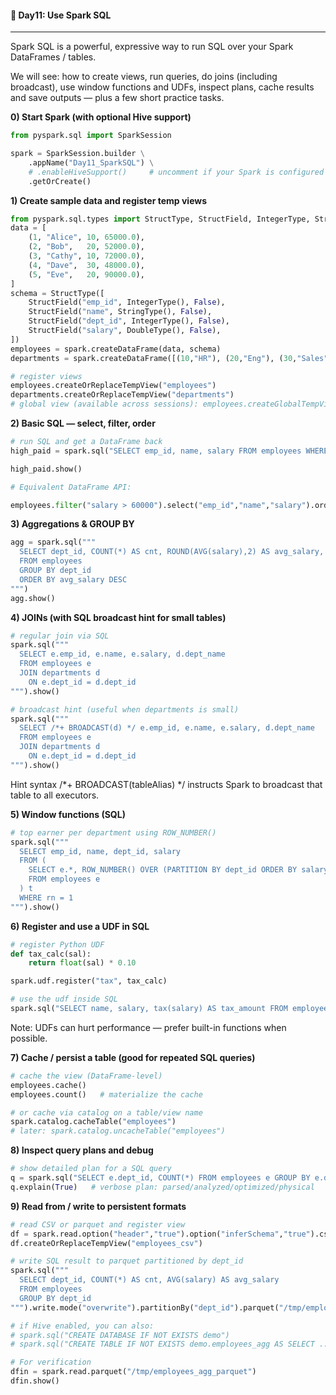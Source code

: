 #### 📘 Day11: Use Spark SQL
---
Spark SQL is a powerful, expressive way to run SQL over your Spark DataFrames / tables.

We will see: how to create views, run queries, do joins (including broadcast), use window functions and UDFs, inspect plans, cache results and save outputs — plus a few short practice tasks.


**0) Start Spark (with optional Hive support)**

``` python
from pyspark.sql import SparkSession

spark = SparkSession.builder \
    .appName("Day11_SparkSQL") \
    # .enableHiveSupport()     # uncomment if your Spark is configured with Hive metastore
    .getOrCreate()
```

**1) Create sample data and register temp views**

``` python
from pyspark.sql.types import StructType, StructField, IntegerType, StringType, DoubleType
data = [
    (1, "Alice", 10, 65000.0),
    (2, "Bob",   20, 52000.0),
    (3, "Cathy", 10, 72000.0),
    (4, "Dave",  30, 48000.0),
    (5, "Eve",   20, 90000.0),
]
schema = StructType([
    StructField("emp_id", IntegerType(), False),
    StructField("name", StringType(), False),
    StructField("dept_id", IntegerType(), False),
    StructField("salary", DoubleType(), False),
])
employees = spark.createDataFrame(data, schema)
departments = spark.createDataFrame([(10,"HR"), (20,"Eng"), (30,"Sales")], ["dept_id","dept_name"])

# register views
employees.createOrReplaceTempView("employees")
departments.createOrReplaceTempView("departments")
# global view (available across sessions): employees.createGlobalTempView("employees_global")
```

**2) Basic SQL — select, filter, order**

``` python
# run SQL and get a DataFrame back
high_paid = spark.sql("SELECT emp_id, name, salary FROM employees WHERE salary > 60000 ORDER BY salary DESC")

high_paid.show()

# Equivalent DataFrame API: 

employees.filter("salary > 60000").select("emp_id","name","salary").orderBy("salary", ascending=False)
```

**3) Aggregations & GROUP BY**

``` python
agg = spark.sql("""
  SELECT dept_id, COUNT(*) AS cnt, ROUND(AVG(salary),2) AS avg_salary, MAX(salary) AS max_salary
  FROM employees
  GROUP BY dept_id
  ORDER BY avg_salary DESC
""")
agg.show()
```

**4) JOINs (with SQL broadcast hint for small tables)**

``` python
# regular join via SQL
spark.sql("""
  SELECT e.emp_id, e.name, e.salary, d.dept_name
  FROM employees e
  JOIN departments d
    ON e.dept_id = d.dept_id
""").show()

# broadcast hint (useful when departments is small)
spark.sql("""
  SELECT /*+ BROADCAST(d) */ e.emp_id, e.name, e.salary, d.dept_name
  FROM employees e
  JOIN departments d
    ON e.dept_id = d.dept_id
""").show()
```

Hint syntax /*+ BROADCAST(tableAlias) */ instructs Spark to broadcast that table to all executors.

**5) Window functions (SQL)**

``` python
# top earner per department using ROW_NUMBER()
spark.sql("""
  SELECT emp_id, name, dept_id, salary
  FROM (
    SELECT e.*, ROW_NUMBER() OVER (PARTITION BY dept_id ORDER BY salary DESC) as rn
    FROM employees e
  ) t
  WHERE rn = 1
""").show()
```

**6) Register and use a UDF in SQL**

``` python
# register Python UDF
def tax_calc(sal):
    return float(sal) * 0.10

spark.udf.register("tax", tax_calc)

# use the udf inside SQL
spark.sql("SELECT name, salary, tax(salary) AS tax_amount FROM employees").show()
```
Note: UDFs can hurt performance — prefer built-in functions when possible.

**7) Cache / persist a table (good for repeated SQL queries)**

``` python
# cache the view (DataFrame-level)
employees.cache()
employees.count()   # materialize the cache

# or cache via catalog on a table/view name
spark.catalog.cacheTable("employees")
# later: spark.catalog.uncacheTable("employees")
```

**8) Inspect query plans and debug**

``` python
# show detailed plan for a SQL query
q = spark.sql("SELECT e.dept_id, COUNT(*) FROM employees e GROUP BY e.dept_id")
q.explain(True)   # verbose plan: parsed/analyzed/optimized/physical
```

**9) Read from / write to persistent formats**
``` python
# read CSV or parquet and register view
df = spark.read.option("header","true").option("inferSchema","true").csv("/path/to/employees.csv")
df.createOrReplaceTempView("employees_csv")

# write SQL result to parquet partitioned by dept_id
spark.sql("""
  SELECT dept_id, COUNT(*) AS cnt, AVG(salary) AS avg_salary
  FROM employees
  GROUP BY dept_id
""").write.mode("overwrite").partitionBy("dept_id").parquet("/tmp/employees_agg_parquet")

# if Hive enabled, you can also:
# spark.sql("CREATE DATABASE IF NOT EXISTS demo")
# spark.sql("CREATE TABLE IF NOT EXISTS demo.employees_agg AS SELECT ...")

# For verification
dfin = spark.read.parquet("/tmp/employees_agg_parquet")
dfin.show()
```
